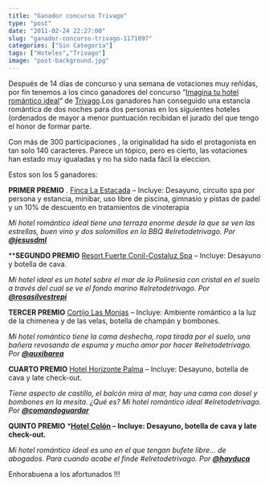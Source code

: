 ```yaml
---
title: "Ganador concurso Trivago"
type: "post"
date: "2011-02-24 22:27:00"
slug: "ganador-concurso-trivago-1171097"
categories: ["Sin Categoría"]
tags: ["Hoteles","Trivago"]
image: "post-background.jpg"
---
```


Después de 14 días de concurso y una semana de votaciones muy reñidas, por fin tenemos a los cinco ganadores del concurso “[Imagina tu hotel romántico ideal](http://www.trivago.es/static.php?&sid=2047)“ de [Trivago](http://blog.trivago.es/2011/02/23/ganadores-concurso-imagina-hotel-romantico-ideal/).Los ganadores han conseguido una estancia romántica de dos noches para dos personas en los siguientes hoteles (ordenados de mayor a menor puntuación recibidan el jurado del que tengo el honor de formar parte.

Con más de 300 participaciones , la originalidad ha sido el protagonista en tan solo 140 caracteres. Parece un tópico, pero es cierto, las votaciones han estado muy igualadas y no ha sido nada fácil la eleccion.

Estos son los 5 ganadores:

**PRIMER PREMIO** . [Finca La Estacada](http://www.fincalaestacada.com/) – Incluye: Desayuno, circuito spa por persona y estancia, minibar, uso libre de piscina, gimnasio y pistas de padel y un 10% de descuento en tratamientos de vinoterapia

*Mi hotel romántico ideal tiene una terraza enorme desde la que se ven las estrellas, buen vino y dos solomillos en la BBQ #elretodetrivago. Por **[@jesusdml](http://twitter.com/jesusdml)***

*[](http://twitter.com/jesusdml)***SEGUNDO PREMIO** [Resort Fuerte Conil-Costaluz Spa](http://www.fuertehoteles.com/es/hoteles/conil/resort-fuerte-conil-costaluz-spa) – Incluye: Desayuno y botella de cava.

*Mi hotel ideal es un hotel sobre el mar de la Polinesia con cristal en el suelo a través del cual se ve el fondo marino #elretodetrivago. Por [**@rosasilvestrepi**](http://twitter.com/rosasilvestrepi)*

**TERCER PREMIO** [Cortijo Las Monjas](http://www.cortijolasmonjas.com/) – Incluye: Ambiente romántico a la luz de la chimenea y de las velas, botella de champán y bombones.

*Mi hotel romántico tiene la cama deshecha, ropa tirada por el suelo, una bañera revosando de espuma y mucho amor por hacer #elretodetrivago. Por [**@auxibarea**](http://twitter.com/auxibarea)*

**CUARTO PREMIO** [Hotel Horizonte Palma](http://www.amic-hotels-mallorca.com/default.asp?idcat=18797&lang=ES) – Incluye: Desayuno, botella de cava y late check-out.

*Tiene aspecto de castillo, el balcón mira al mar, hay una cama con dosel y bombones en la mesita. ¿Qué es? Mi hotel romántico ideal #elretodetrivago. Por [**@comandoguardar**](http://twitter.com/comandoguardar)*

**QUINTO PREMIO** ***[Hotel Colón](http://www.amic-hotels-mallorca.com/default.asp?idcat=18805&lang=ES) – Incluye: Desayuno, botella de cava y late check-out.**

*Mi hotel romántico ideal es uno en el que tengan bufete libre… de abogados. Para cuando acabe el finde #elretodetrivago. Por **[@hayduca](http://twitter.com/hayduca)***

Enhorabuena a los afortunados !!!
